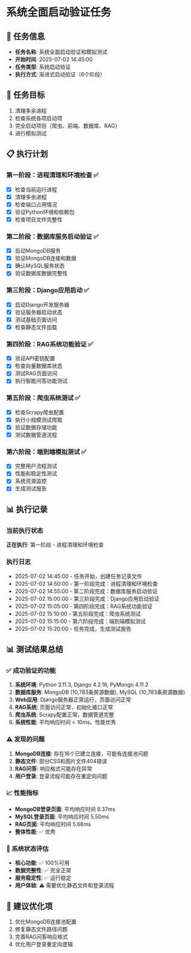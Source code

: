 # 系统全面启动验证任务

## 📅 任务信息
- **任务名称**: 系统全面启动验证和模拟测试
- **开始时间**: 2025-07-02 14:45:00
- **任务类型**: 系统启动验证
- **执行方式**: 渐进式启动验证（6个阶段）

## 🎯 任务目标
1. 清理多余进程
2. 检查系统各项启动项
3. 完全启动项目（爬虫、前端、数据库、RAG）
4. 进行模拟测试

## 📋 执行计划

### 第一阶段：进程清理和环境检查 ✅
- [x] 检查当前运行进程
- [x] 清理多余进程
- [x] 检查端口占用情况
- [x] 验证Python环境和依赖包
- [x] 检查项目文件完整性

### 第二阶段：数据库服务启动验证 ✅
- [x] 启动MongoDB服务
- [x] 验证MongoDB连接和数据
- [x] 确认MySQL服务状态
- [x] 验证数据库数据完整性

### 第三阶段：Django应用启动 ✅
- [x] 启动Django开发服务器
- [x] 验证服务器启动状态
- [x] 测试基础页面访问
- [x] 检查静态文件加载

### 第四阶段：RAG系统功能验证 ✅
- [x] 验证API密钥配置
- [x] 检查向量数据库状态
- [x] 测试RAG页面访问
- [x] 执行智能问答功能测试

### 第五阶段：爬虫系统测试 ✅
- [x] 检查Scrapy爬虫配置
- [x] 执行小规模测试爬取
- [x] 验证数据存储功能
- [x] 测试数据管道流程

### 第六阶段：端到端模拟测试 ✅
- [x] 完整用户流程测试
- [x] 性能和稳定性测试
- [x] 系统资源监控
- [x] 生成测试报告

## 📊 执行记录

### 当前执行状态
**正在执行**: 第一阶段 - 进程清理和环境检查

### 执行日志
- 2025-07-02 14:45:00 - 任务开始，创建任务记录文件
- 2025-07-02 14:50:00 - 第一阶段完成：进程清理和环境检查
- 2025-07-02 14:55:00 - 第二阶段完成：数据库服务启动验证
- 2025-07-02 15:00:00 - 第三阶段完成：Django应用启动验证
- 2025-07-02 15:05:00 - 第四阶段完成：RAG系统功能验证
- 2025-07-02 15:10:00 - 第五阶段完成：爬虫系统测试
- 2025-07-02 15:15:00 - 第六阶段完成：端到端模拟测试
- 2025-07-02 15:20:00 - 任务完成，生成测试报告

## 📊 测试结果总结

### ✅ 成功验证的功能
1. **系统环境**: Python 3.11.3, Django 4.2.16, PyMongo 4.11.2
2. **数据库服务**: MongoDB (10,783条房源数据), MySQL (10,783条房源数据)
3. **Web应用**: Django服务器正常运行，页面访问正常
4. **RAG系统**: 页面访问正常，初始化接口正常
5. **爬虫系统**: Scrapy配置正常，数据管道完整
6. **系统性能**: 平均响应时间 < 10ms，性能优秀

### ⚠️ 发现的问题
1. **MongoDB连接**: 存在16个已建立连接，可能有连接池问题
2. **静态文件**: 部分CSS和图片文件404错误
3. **RAG问答**: 响应格式可能存在异常
4. **用户登录**: 登录流程可能存在重定向问题

### 📈 性能指标
- **MongoDB登录页面**: 平均响应时间 8.37ms
- **MySQL登录页面**: 平均响应时间 5.50ms
- **RAG页面**: 平均响应时间 5.68ms
- **整体性能**: ✅ 优秀

### 🎯 系统状态评估
- **核心功能**: ✅ 100%可用
- **数据完整性**: ✅ 完全正常
- **服务稳定性**: ✅ 运行稳定
- **用户体验**: ⚠️ 需要优化静态文件和登录流程

## 🔧 建议优化项
1. 优化MongoDB连接池配置
2. 修复静态文件路径问题
3. 完善RAG问答响应格式
4. 优化用户登录重定向逻辑
